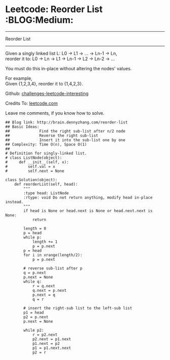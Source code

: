 # Leetcode: Reorder List     :BLOG:Medium:


---

Reorder List  

---

Given a singly linked list L: L0 -> L1 -> &#x2026; -> Ln-1 -> Ln,  
reorder it to: L0 -> Ln -> L1 -> Ln-1 -> L2 -> Ln-2 -> &#x2026;  

You must do this in-place without altering the nodes' values.  

For example,  
Given {1,2,3,4}, reorder it to {1,4,2,3}.  

Github: [challenges-leetcode-interesting](https://github.com/DennyZhang/challenges-leetcode-interesting/tree/master/reorder-list)  

Credits To: [leetcode.com](https://leetcode.com/problems/reorder-list/description/)  

Leave me comments, if you know how to solve.  

    ## Blog link: http://brain.dennyzhang.com/reorder-list
    ## Basic Ideas:
    ##             Find the right sub-list after n/2 node
    ##             Reverse the right sub-list
    ##             Insert it into the sub-list one by one
    ## Complexity: Time O(n), Space O(1)
    ##
    # Definition for singly-linked list.
    # class ListNode(object):
    #     def __init__(self, x):
    #         self.val = x
    #         self.next = None
    
    class Solution(object):
        def reorderList(self, head):
            """
            :type head: ListNode
            :rtype: void Do not return anything, modify head in-place instead.
            """
            if head is None or head.next is None or head.next.next is None:
                return
    
            length = 0
            p = head
            while p:
                length += 1
                p = p.next
            p = head
            for i in xrange(length/2):
                p = p.next
    
            # reverse sub-list after p
            q = p.next
            p.next = None
            while q:
                r = q.next
                q.next = p.next
                p.next = q
                q = r
    
            # insert the right-sub list to the left-sub list
            p1 = head
            p2 = p.next
            p.next = None
    
            while p2:
                r = p2.next
                p2.next = p1.next
                p1.next = p2
                p1 = p1.next.next
                p2 = r